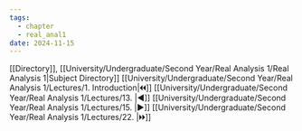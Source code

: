 ```yaml
---
tags:
  - chapter
  - real_anal1
date: 2024-11-15
---
```

[[Directory]], [[University/Undergraduate/Second Year/Real Analysis 1/Real Analysis 1|Subject Directory]]
[[University/Undergraduate/Second Year/Real Analysis 1/Lectures/1. Introduction|🞀🞀]] [[University/Undergraduate/Second Year/Real Analysis 1/Lectures/13. |◀]] [[University/Undergraduate/Second Year/Real Analysis 1/Lectures/15. |▶]] [[University/Undergraduate/Second Year/Real Analysis 1/Lectures/22. |🞂🞂]]
# 
## 
### 